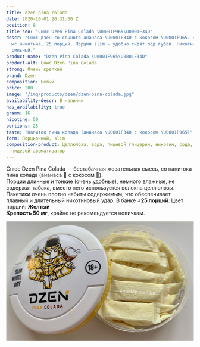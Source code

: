 ```yaml
---
title: dzen-pina-colada
date: 2020-10-01 20:31:00 Z
position: 8
title-seo: "Снюс Dzen Pina Colada \U0001F965\U0001F34D"
descr: "Снюс дзен со сочного ананаса \U0001F34D с кокосом \U0001F965. Крепость 50
  мг никотина, 25 порций. Порции slim - удобно сидят под губой. Никотиновый удар очень
  сильный."
product-name: "Dzen Pina Colada \U0001F965\U0001F34D"
product-alt: Снюс Dzen Pina Colada
strong: Очень крепкий
brand: Dzen
composition: Белый
price: 200
image: "/img/products/dzen/dzen-pina-colada.jpg"
availability-descr: В наличии
has_availability: true
gramm: 16
nicotine: 50
portions: 25
taste: "Напиток пина колада (ананаса \U0001F34D с кокосом \U0001F965)"
form: Порционный, slim
composition-product: Целлюлоза, вода, пищевой глицерин, никотин, сода, карбонат натрия,
  пищевой ароматизатор
---
```


Снюс Dzen Pina Colada — бестабачная жевательная смесь, со напитока пина колада (ананаса 🍍 с кокосом 🥥).<br>
Порции длинные и тонкие (очень удобные), немного влажные, не содержат табака, вместо него используется волокна целлюлозы. Пакетики очень плотно набиты содержимым, что обеспечивает плавный и длительный никотиновый удар. В банке **±25 порций**. Цвет порций: **Желтый**<br>
**Крепость 50 мг**, крайне не рекомендуется новичкам.
<div class="popup-gallery d-flex mb-3">
	<a href="/img/products/dzen/dzen-pina-colada-portion.jpg" title="Dzen Pina Colada — желтые порции"><img class="img-fluid" src="/img/products/dzen/dzen-pina-colada-portion.jpg" alt="Снюс Dzen Пина Колада"></a>
</div>